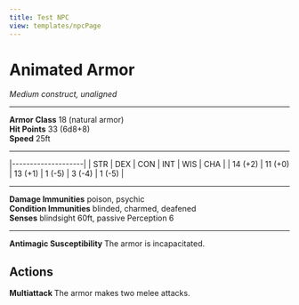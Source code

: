```yaml
---
title: Test NPC
view: templates/npcPage
---
```


# Animated Armor
*Medium construct, unaligned*
<hr>

<div class="statblock">
    <strong>Armor Class</strong> 18 (natural armor) <br>
    <strong>Hit Points</strong> 33 (6d8+8) <br>
    <strong>Speed</strong> 25ft <br>
</div>

<hr>
|--------------------|
| STR | DEX | CON | INT | WIS | CHA |
| 14 (+2) | 11 (+0) | 13 (+1) | 1 (-5) | 3 (-4) | 1 (-5) |
<hr>

<div class="statblock">
    <strong>Damage Immunities</strong> poison, psychic <br>
    <strong>Condition Immunities</strong> blinded, charmed, deafened<br>
    <strong>Senses</strong> blindsight 60ft, passive Perception 6 <br>
</div>

<hr>

<strong>Antimagic Susceptibility </strong> The armor is incapacitated.

## Actions
<strong> Multiattack </strong> The armor makes two melee attacks.